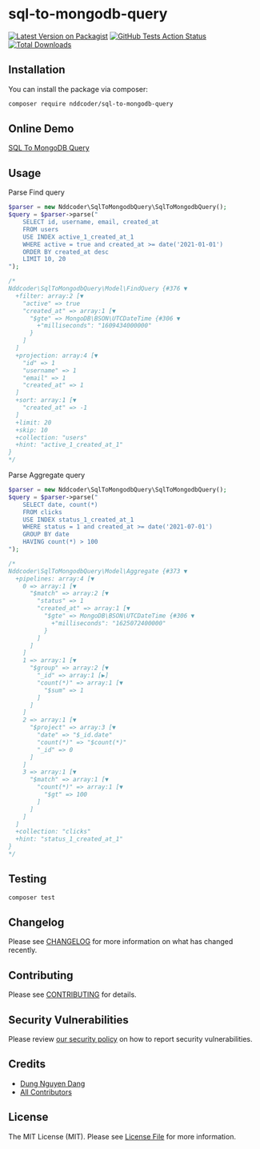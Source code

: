 # sql-to-mongodb-query

[![Latest Version on Packagist](https://img.shields.io/packagist/v/nddcoder/sql-to-mongodb-query.svg?style=flat-square)](https://packagist.org/packages/nddcoder/sql-to-mongodb-query)
[![GitHub Tests Action Status](https://img.shields.io/github/workflow/status/dangdungcntt/sql-to-mongodb-query/run-tests?label=tests)](https://github.com/nddcoder/sql-to-mongodb-query/actions?query=workflow%3Arun-tests+branch%3Amaster)
[![Total Downloads](https://img.shields.io/packagist/dt/nddcoder/sql-to-mongodb-query.svg?style=flat-square)](https://packagist.org/packages/nddcoder/sql-to-mongodb-query)

## Installation

You can install the package via composer:

```bash
composer require nddcoder/sql-to-mongodb-query
```

## Online Demo

[SQL To MongoDB Query](https://nddapp.com/sql-to-mongodb-query-converter.html)

## Usage

Parse Find query

```php
$parser = new Nddcoder\SqlToMongodbQuery\SqlToMongodbQuery();
$query = $parser->parse("
    SELECT id, username, email, created_at 
    FROM users
    USE INDEX active_1_created_at_1
    WHERE active = true and created_at >= date('2021-01-01') 
    ORDER BY created_at desc 
    LIMIT 10, 20
");

/*
Nddcoder\SqlToMongodbQuery\Model\FindQuery {#376 ▼
  +filter: array:2 [▼
    "active" => true
    "created_at" => array:1 [▼
      "$gte" => MongoDB\BSON\UTCDateTime {#306 ▼
        +"milliseconds": "1609434000000"
      }
    ]
  ]
  +projection: array:4 [▼
    "id" => 1
    "username" => 1
    "email" => 1
    "created_at" => 1
  ]
  +sort: array:1 [▼
    "created_at" => -1
  ]
  +limit: 20
  +skip: 10
  +collection: "users"
  +hint: "active_1_created_at_1"
}
*/
```

Parse Aggregate query

```php
$parser = new Nddcoder\SqlToMongodbQuery\SqlToMongodbQuery();
$query = $parser->parse("
    SELECT date, count(*)
    FROM clicks
    USE INDEX status_1_created_at_1
    WHERE status = 1 and created_at >= date('2021-07-01') 
    GROUP BY date
    HAVING count(*) > 100
");

/*
Nddcoder\SqlToMongodbQuery\Model\Aggregate {#373 ▼
  +pipelines: array:4 [▼
    0 => array:1 [▼
      "$match" => array:2 [▼
        "status" => 1
        "created_at" => array:1 [▼
          "$gte" => MongoDB\BSON\UTCDateTime {#306 ▼
            +"milliseconds": "1625072400000"
          }
        ]
      ]
    ]
    1 => array:1 [▼
      "$group" => array:2 [▼
        "_id" => array:1 [▶]
        "count(*)" => array:1 [▼
          "$sum" => 1
        ]
      ]
    ]
    2 => array:1 [▼
      "$project" => array:3 [▼
        "date" => "$_id.date"
        "count(*)" => "$count(*)"
        "_id" => 0
      ]
    ]
    3 => array:1 [▼
      "$match" => array:1 [▼
        "count(*)" => array:1 [▼
          "$gt" => 100
        ]
      ]
    ]
  ]
  +collection: "clicks"
  +hint: "status_1_created_at_1"
}
*/
```

## Testing

``` bash
composer test
```

## Changelog

Please see [CHANGELOG](CHANGELOG.md) for more information on what has changed recently.

## Contributing

Please see [CONTRIBUTING](.github/CONTRIBUTING.md) for details.

## Security Vulnerabilities

Please review [our security policy](../../security/policy) on how to report security vulnerabilities.

## Credits

- [Dung Nguyen Dang](https://github.com/dangdungcntt)
- [All Contributors](../../contributors)

## License

The MIT License (MIT). Please see [License File](LICENSE.md) for more information.
